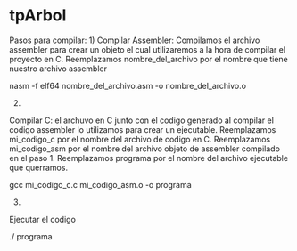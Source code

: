 # tpArbol

Pasos para compilar:
1)
Compilar Assembler: Compilamos el archivo assembler para crear un objeto el cual utilizaremos a la hora de compilar el proyecto en C.
                    Reemplazamos nombre_del_archivo por el nombre que tiene nuestro archivo assembler

nasm -f elf64 nombre_del_archivo.asm -o nombre_del_archivo.o



2)
Compilar C: el archuvo en C junto con el codigo generado al compilar el codigo assembler lo utilizamos para crear un ejecutable.
            Reemplazamos mi_codigo_c por el nombre del archivo de codigo en C.
            Reemplazamos mi_codigo_asm por el nombre del archivo objeto de assembler compilado en el paso 1.
            Reemplazamos programa por el nombre del archivo ejecutable que querramos.

gcc mi_codigo_c.c mi_codigo_asm.o -o programa


3)
Ejecutar el codigo

./ programa
